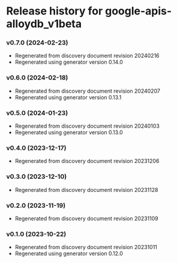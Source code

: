 # Release history for google-apis-alloydb_v1beta

### v0.7.0 (2024-02-23)

* Regenerated from discovery document revision 20240216
* Regenerated using generator version 0.14.0

### v0.6.0 (2024-02-18)

* Regenerated from discovery document revision 20240207
* Regenerated using generator version 0.13.1

### v0.5.0 (2024-01-23)

* Regenerated from discovery document revision 20240103
* Regenerated using generator version 0.13.0

### v0.4.0 (2023-12-17)

* Regenerated from discovery document revision 20231206

### v0.3.0 (2023-12-10)

* Regenerated from discovery document revision 20231128

### v0.2.0 (2023-11-19)

* Regenerated from discovery document revision 20231109

### v0.1.0 (2023-10-22)

* Regenerated from discovery document revision 20231011
* Regenerated using generator version 0.12.0

